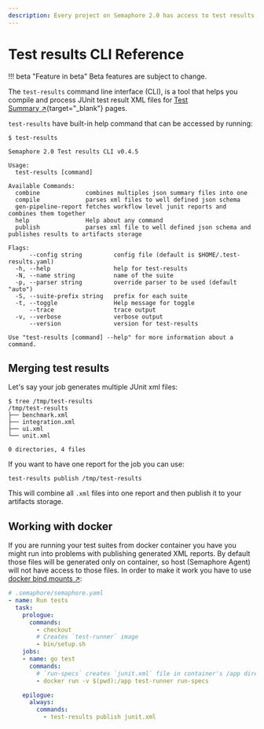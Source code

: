 ```yaml
---
description: Every project on Semaphore 2.0 has access to test results compiler. See this page for more information.
---
```


# Test results CLI Reference

!!! beta "Feature in beta"
    Beta features are subject to change.

The `test-results` command line interface (CLI), is a tool that helps you compile and
process JUnit test result XML files for [Test Summary&nbsp;↗][test-summary-essentials]{target="_blank"} pages.

`test-results` have built-in help command that can be accessed by running:

```
$ test-results

Semaphore 2.0 Test results CLI v0.4.5

Usage:
  test-results [command]

Available Commands:
  combine             combines multiples json summary files into one
  compile             parses xml files to well defined json schema
  gen-pipeline-report fetches workflow level junit reports and combines them together
  help                Help about any command
  publish             parses xml file to well defined json schema and publishes results to artifacts storage

Flags:
      --config string         config file (default is $HOME/.test-results.yaml)
  -h, --help                  help for test-results
  -N, --name string           name of the suite
  -p, --parser string         override parser to be used (default "auto")
  -S, --suite-prefix string   prefix for each suite
  -t, --toggle                Help message for toggle
      --trace                 trace output
  -v, --verbose               verbose output
      --version               version for test-results

Use "test-results [command] --help" for more information about a command.
```

## Merging test results

Let's say your job generates multiple JUnit xml files:

```shell
$ tree /tmp/test-results
/tmp/test-results
├── benchmark.xml
├── integration.xml
├── ui.xml
└── unit.xml

0 directories, 4 files
```

If you want to have one report for the job you can use:

```shell
test-results publish /tmp/test-results
```

This will combine all `.xml` files into one report and then publish it to your artifacts storage.

## Working with docker

If you are running your test suites from docker container you have you might run into problems with publishing generated XML reports.
By default those files will be generated only on container, so host (Semaphore Agent) will not have access to those files.
In order to make it work you have to use [docker bind mounts&nbsp;↗][docker-bind-mounts]:

```yaml
# .semaphore/semaphore.yaml
- name: Run tests
  task:
    prologue:
      commands:
        - checkout
        # Creates `test-runner` image
        - bin/setup.sh
    jobs:
    - name: go test
      commands:
        # `run-specs` creates `junit.xml` file in container's /app directory
        - docker run -v $(pwd):/app test-runner run-specs

    epilogue:
      always:
        commands:
          - test-results publish junit.xml
```

[test-summary-essentials]: /essentials/test-summary/
[docker-bind-mounts]: https://docs.docker.com/storage/bind-mounts/
